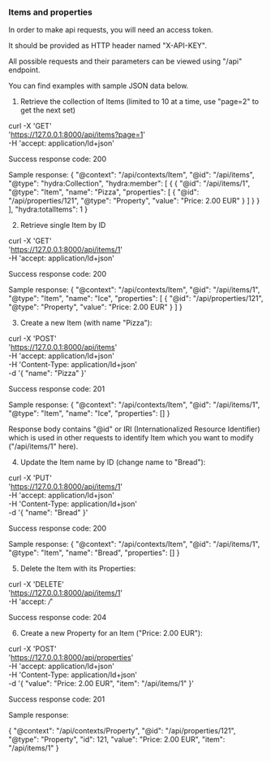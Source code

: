 ### Items and properties ###

In order to make api requests, you will need an access token.

It should be provided as HTTP header named "X-API-KEY".

All possible requests and their parameters can be viewed using "/api" endpoint.

You can find examples with sample JSON data below.


1. Retrieve the collection of Items 
(limited to 10 at a time, use "page=2" to get the next set)

curl -X 'GET' \
  'https://127.0.0.1:8000/api/items?page=1' \
  -H 'accept: application/ld+json'

Success response code: 200

Sample response:
{
  "@context": "/api/contexts/Item",
  "@id": "/api/items",
  "@type": "hydra:Collection",
  "hydra:member": [
    {
     {
      "@id": "/api/items/1",
      "@type": "Item",
      "name": "Pizza",
      "properties": [
        {
          "@id": "/api/properties/121",
          "@type": "Property",
          "value": "Price: 2.00 EUR"
        }
      ]
    }
    }
   ],
  "hydra:totalItems": 1
}


2. Retrieve single Item by ID

curl -X 'GET' \
  'https://127.0.0.1:8000/api/items/1' \
  -H 'accept: application/ld+json'

Success response code: 200

Sample response:
{
  "@context": "/api/contexts/Item",
  "@id": "/api/items/1",
  "@type": "Item",
  "name": "Ice",
  "properties": [
    {
      "@id": "/api/properties/121",
      "@type": "Property",
      "value": "Price: 2.00 EUR"
    }
  ]
}


3. Create a new Item (with name "Pizza"):

curl -X 'POST' \
  'https://127.0.0.1:8000/api/items' \
  -H 'accept: application/ld+json' \
  -H 'Content-Type: application/ld+json' \
  -d '{
  "name": "Pizza"
}'

Success response code: 201

Sample response:
{
  "@context": "/api/contexts/Item",
  "@id": "/api/items/1",
  "@type": "Item",
  "name": "Ice",
  "properties": []
}

Response body contains "@id" or IRI (Internationalized Resource Identifier) which
is used in other requests to identify Item which you want to modify ("/api/items/1" here).


4. Update the Item name by ID (change name to "Bread"):

curl -X 'PUT' \
  'https://127.0.0.1:8000/api/items/1' \
  -H 'accept: application/ld+json' \
  -H 'Content-Type: application/ld+json' \
  -d '{
  "name": "Bread"
}'

Success response code: 200

Sample response:
{
  "@context": "/api/contexts/Item",
  "@id": "/api/items/1",
  "@type": "Item",
  "name": "Bread",
  "properties": []
}


5. Delete the Item with its Properties:

curl -X 'DELETE' \
  'https://127.0.0.1:8000/api/items/1' \
  -H 'accept: */*'

Success response code: 204


6. Create a new Property for an Item ("Price: 2.00 EUR"):

curl -X 'POST' \
  'https://127.0.0.1:8000/api/properties' \
  -H 'accept: application/ld+json' \
  -H 'Content-Type: application/ld+json' \
  -d '{
  "value": "Price: 2.00 EUR",
  "item": "/api/items/1"
}'

Success response code: 201

Sample response:

{
  "@context": "/api/contexts/Property",
  "@id": "/api/properties/121",
  "@type": "Property",
  "id": 121,
  "value": "Price: 2.00 EUR",
  "item": "/api/items/1"
}
